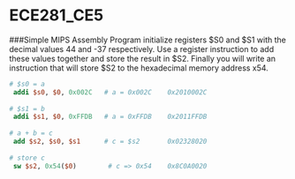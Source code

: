 ECE281_CE5
==========
###Simple MIPS Assembly Program
initialize registers $S0 and $S1 with the decimal values 44 and -37 respectively. Use a register instruction to add these values together and store the result in $S2. Finally you will write an instruction that will store $S2 to the hexadecimal memory address x54.

```MIPS
# $s0 = a
 addi $s0, $0, 0x002C   # a = 0x002C    0x2010002C
 
# $s1 = b
 addi $s1, $0, 0xFFDB   # a = 0xFFDB    0x2011FFDB
 
# a + b = c
 add $s2, $s0, $s1      # c = $s2       0x02328020
 
# store c
 sw $s2, 0x54($0)        # c => 0x54    0x8C0A0020
```
